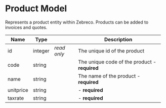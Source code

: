 # Product Model

Represents a product entity within Zebreco. Products can be added to invoices and quotes.


| Name          | Type          |               | Description                                   |
|---------------|---------------|---------------|-----------------------------------------------|
| id            | integer       | _read only_   | The unique id of the product                  |
| code          | string        |               | The unique code of the product - **required** |
| name          | string        |               | The name of the product - **required**        |
| unitprice     | string        |               | - **required**                                |
| taxrate       | string        |               | - **required**                                |

